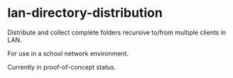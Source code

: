 # lan-directory-distribution
Distribute and collect complete folders recursive to/from multiple clients in LAN.

For use in a school network environment.

Currently in proof-of-concept status.
